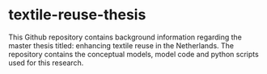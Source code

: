 # textile-reuse-thesis
This Github repository contains background information regarding the master thesis titled: enhancing textile reuse in the Netherlands. The repository contains the conceptual models, model code and python scripts used for this research.
